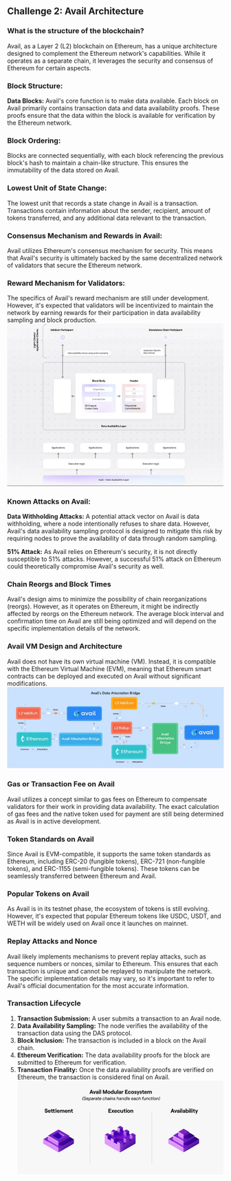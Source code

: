 ## Challenge 2: Avail Architecture

### What is the structure of the blockchain?
Avail, as a Layer 2 (L2) blockchain on Ethereum, has a unique architecture designed to complement the Ethereum network's capabilities. While it operates as a separate chain, it leverages the security and consensus of Ethereum for certain aspects.

### Block Structure:
**Data Blocks:** Avail's core function is to make data available. Each block on Avail primarily contains transaction data and data availability proofs. These proofs ensure that the data within the block is available for verification by the Ethereum network.

### Block Ordering:
Blocks are connected sequentially, with each block referencing the previous block's hash to maintain a chain-like structure. This ensures the immutability of the data stored on Avail.

### Lowest Unit of State Change:
The lowest unit that records a state change in Avail is a transaction. Transactions contain information about the sender, recipient, amount of tokens transferred, and any additional data relevant to the transaction.

### Consensus Mechanism and Rewards in Avail:
Avail utilizes Ethereum's consensus mechanism for security. This means that Avail's security is ultimately backed by the same decentralized network of validators that secure the Ethereum network.

### Reward Mechanism for Validators:
The specifics of Avail's reward mechanism are still under development. However, it's expected that validators will be incentivized to maintain the network by earning rewards for their participation in data availability sampling and block production.
![alt text](image-2.png)

### Known Attacks on Avail:
**Data Withholding Attacks:** A potential attack vector on Avail is data withholding, where a node intentionally refuses to share data. However, Avail's data availability sampling protocol is designed to mitigate this risk by requiring nodes to prove the availability of data through random sampling.

**51% Attack:** As Avail relies on Ethereum's security, it is not directly susceptible to 51% attacks. However, a successful 51% attack on Ethereum could theoretically compromise Avail's security as well.

### Chain Reorgs and Block Times
Avail's design aims to minimize the possibility of chain reorganizations (reorgs). However, as it operates on Ethereum, it might be indirectly affected by reorgs on the Ethereum network. The average block interval and confirmation time on Avail are still being optimized and will depend on the specific implementation details of the network.

### Avail VM Design and Architecture
Avail does not have its own virtual machine (VM). Instead, it is compatible with the Ethereum Virtual Machine (EVM), meaning that Ethereum smart contracts can be deployed and executed on Avail without significant modifications.
![alt text](image-1.png)

### Gas or Transaction Fee on Avail
Avail utilizes a concept similar to gas fees on Ethereum to compensate validators for their work in providing data availability. The exact calculation of gas fees and the native token used for payment are still being determined as Avail is in active development.

### Token Standards on Avail
Since Avail is EVM-compatible, it supports the same token standards as Ethereum, including ERC-20 (fungible tokens), ERC-721 (non-fungible tokens), and ERC-1155 (semi-fungible tokens). These tokens can be seamlessly transferred between Ethereum and Avail.

### Popular Tokens on Avail
As Avail is in its testnet phase, the ecosystem of tokens is still evolving. However, it's expected that popular Ethereum tokens like USDC, USDT, and WETH will be widely used on Avail once it launches on mainnet.

### Replay Attacks and Nonce
Avail likely implements mechanisms to prevent replay attacks, such as sequence numbers or nonces, similar to Ethereum. This ensures that each transaction is unique and cannot be replayed to manipulate the network. The specific implementation details may vary, so it's important to refer to Avail's official documentation for the most accurate information.

### Transaction Lifecycle
1. **Transaction Submission:** A user submits a transaction to an Avail node.
2. **Data Availability Sampling:** The node verifies the availability of the transaction data using the DAS protocol.
3. **Block Inclusion:** The transaction is included in a block on the Avail chain.
4. **Ethereum Verification:** The data availability proofs for the block are submitted to Ethereum for verification.
5. **Transaction Finality:** Once the data availability proofs are verified on Ethereum, the transaction is considered final on Avail.
![alt text](image.png)

